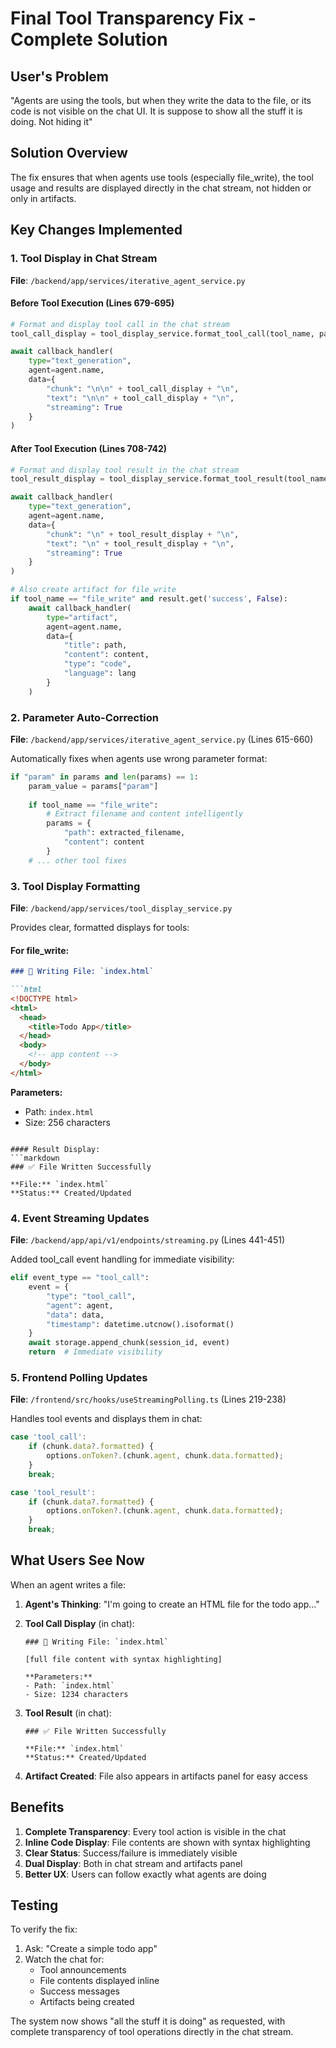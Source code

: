 # Final Tool Transparency Fix - Complete Solution

## User's Problem
"Agents are using the tools, but when they write the data to the file, or its code is not visible on the chat UI. It is suppose to show all the stuff it is doing. Not hiding it"

## Solution Overview
The fix ensures that when agents use tools (especially file_write), the tool usage and results are displayed directly in the chat stream, not hidden or only in artifacts.

## Key Changes Implemented

### 1. Tool Display in Chat Stream
**File**: `/backend/app/services/iterative_agent_service.py`

#### Before Tool Execution (Lines 679-695)
```python
# Format and display tool call in the chat stream
tool_call_display = tool_display_service.format_tool_call(tool_name, params)

await callback_handler(
    type="text_generation",
    agent=agent.name,
    data={
        "chunk": "\n\n" + tool_call_display + "\n",
        "text": "\n\n" + tool_call_display + "\n",
        "streaming": True
    }
)
```

#### After Tool Execution (Lines 708-742)
```python
# Format and display tool result in the chat stream
tool_result_display = tool_display_service.format_tool_result(tool_name, result, params)

await callback_handler(
    type="text_generation",
    agent=agent.name,
    data={
        "chunk": "\n" + tool_result_display + "\n",
        "text": "\n" + tool_result_display + "\n",
        "streaming": True
    }
)

# Also create artifact for file_write
if tool_name == "file_write" and result.get('success', False):
    await callback_handler(
        type="artifact",
        agent=agent.name,
        data={
            "title": path,
            "content": content,
            "type": "code",
            "language": lang
        }
    )
```

### 2. Parameter Auto-Correction
**File**: `/backend/app/services/iterative_agent_service.py` (Lines 615-660)

Automatically fixes when agents use wrong parameter format:
```python
if "param" in params and len(params) == 1:
    param_value = params["param"]
    
    if tool_name == "file_write":
        # Extract filename and content intelligently
        params = {
            "path": extracted_filename,
            "content": content
        }
    # ... other tool fixes
```

### 3. Tool Display Formatting
**File**: `/backend/app/services/tool_display_service.py`

Provides clear, formatted displays for tools:

#### For file_write:
```markdown
### 📝 Writing File: `index.html`

```html
<!DOCTYPE html>
<html>
  <head>
    <title>Todo App</title>
  </head>
  <body>
    <!-- app content -->
  </body>
</html>
```

**Parameters:**
- Path: `index.html`
- Size: 256 characters
```

#### Result Display:
```markdown
### ✅ File Written Successfully

**File:** `index.html`
**Status:** Created/Updated
```

### 4. Event Streaming Updates
**File**: `/backend/app/api/v1/endpoints/streaming.py` (Lines 441-451)

Added tool_call event handling for immediate visibility:
```python
elif event_type == "tool_call":
    event = {
        "type": "tool_call",
        "agent": agent,
        "data": data,
        "timestamp": datetime.utcnow().isoformat()
    }
    await storage.append_chunk(session_id, event)
    return  # Immediate visibility
```

### 5. Frontend Polling Updates
**File**: `/frontend/src/hooks/useStreamingPolling.ts` (Lines 219-238)

Handles tool events and displays them in chat:
```typescript
case 'tool_call':
    if (chunk.data?.formatted) {
        options.onToken?.(chunk.agent, chunk.data.formatted);
    }
    break;

case 'tool_result':
    if (chunk.data?.formatted) {
        options.onToken?.(chunk.agent, chunk.data.formatted);
    }
    break;
```

## What Users See Now

When an agent writes a file:

1. **Agent's Thinking**: "I'm going to create an HTML file for the todo app..."

2. **Tool Call Display** (in chat):
   ```
   ### 📝 Writing File: `index.html`
   
   [full file content with syntax highlighting]
   
   **Parameters:**
   - Path: `index.html`
   - Size: 1234 characters
   ```

3. **Tool Result** (in chat):
   ```
   ### ✅ File Written Successfully
   
   **File:** `index.html`
   **Status:** Created/Updated
   ```

4. **Artifact Created**: File also appears in artifacts panel for easy access

## Benefits

1. **Complete Transparency**: Every tool action is visible in the chat
2. **Inline Code Display**: File contents are shown with syntax highlighting
3. **Clear Status**: Success/failure is immediately visible
4. **Dual Display**: Both in chat stream and artifacts panel
5. **Better UX**: Users can follow exactly what agents are doing

## Testing

To verify the fix:
1. Ask: "Create a simple todo app"
2. Watch the chat for:
   - Tool announcements
   - File contents displayed inline
   - Success messages
   - Artifacts being created

The system now shows "all the stuff it is doing" as requested, with complete transparency of tool operations directly in the chat stream.